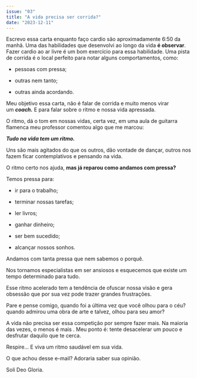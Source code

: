 ```yaml
---
issue: "03"
title: "A vida precisa ser corrida?"
date: "2023-12-11"
---
```


Escrevo essa carta enquanto faço cardio são aproximadamente 6:50 da manhã. Uma das habilidades que desenvolvi ao longo da vida **é observar**. Fazer cardio ao ar livre é um bom exercício para essa habilidade. Uma pista de corrida é o local perfeito para notar alguns comportamentos, como:

- pessoas com pressa;

- outras nem tanto;

- outras ainda acordando.

Meu objetivo essa carta, não é falar de corrida e muito menos virar um **_coach._** E para falar sobre o ritmo e nossa vida apressada.

O ritmo, dá o tom em nossas vidas, certa vez, em uma aula de guitarra flamenca meu professor comentou algo que me marcou:

**_Tudo na vida tem um ritmo._**

Uns são mais agitados do que os outros, dão vontade de dançar, outros nos fazem ficar contemplativos e pensando na vida.

O ritmo certo nos ajuda, **mas já reparou como andamos com pressa?** 

Temos pressa para:

- ir para o trabalho;

- terminar nossas tarefas;

- ler livros;

- ganhar dinheiro;

- ser bem sucedido;

- alcançar nossos sonhos.

Andamos com tanta pressa que nem sabemos o porquê.

Nos tornamos especialistas em ser ansiosos e esquecemos que existe um tempo determinado para tudo.

Esse ritmo acelerado tem a tendência de ofuscar nossa visão e gera obsessão que por sua vez pode trazer grandes frustrações.

Pare e pense comigo, quando foi a última vez que você olhou para o céu? quando admirou uma obra de arte e talvez, olhou para seu amor?

A vida não precisa ser essa competição por sempre fazer mais. Na maioria das vezes, o menos é mais . Meu ponto é: tente desacelerar um pouco e desfrutar daquilo que te cerca.

Respire... E viva um ritmo saudável em sua vida.

O que achou desse e-mail? Adoraria saber sua opinião.

Soli Deo Gloria.

